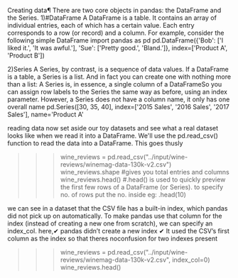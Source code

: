 Creating data¶
There are two core objects in pandas: the DataFrame and the Series.
1)#DataFrame
A DataFrame is a table. It contains an array of individual entries, each of which has a certain value. Each entry corresponds to a row (or record) and a column.
For example, consider the following simple DataFrame
import pandas as pd
pd.DataFrame({'Bob': ['I liked it.', 'It was awful.'], 
              'Sue': ['Pretty good.', 'Bland.']},
             index=['Product A', 'Product B'])

2)Series
A Series, by contrast, is a sequence of data values. If a DataFrame is a table, a Series is a list. And in fact you can create one with nothing more than a list:
A Series is, in essence, a single column of a DataFrameSo you can assign row labels to the Series the same way as before, using an index parameter. 
However, a Series does not have a column name, it only has one overall name
pd.Series([30, 35, 40], index=['2015 Sales', '2016 Sales', '2017 Sales'], name='Product A'

reading data
 now set aside our toy datasets and see what a real dataset looks like when we read it into a DataFrame. We'll use the pd.read_csv() function to read the data
 into a DataFrame. This goes thusly
>>>wine_reviews = pd.read_csv("../input/wine-reviews/winemag-data-130k-v2.csv")
>>>wine_reviews.shape  #gives  you total entries and columns
>>>wine_reviews.head()  #.head() is used to quickly preview the first few rows of a DataFrame (or Series). to  specify no. of rows put the no. inside eg: .head(10)
 
 
 we can see in a dataset that the CSV file has a built-in index, which pandas did not pick up on automatically. To make pandas use that column for
 the index (instead of creating a new one from scratch), we can specify an index_col.
here,✔ pandas didn’t create a new index
✔ It used the CSV’s first column as the index so that theres noconfusion for two indexes present

>>>wine_reviews = pd.read_csv("../input/wine-reviews/winemag-data-130k-v2.csv", index_col=0)
wine_reviews.head()

